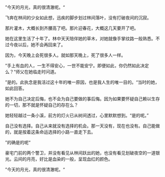 ”今天的月光，真的很清澈呢。“

飞奔在林间的少女如此想，迅疾的脚步划过林间落叶，没有打破夜间的沉寂。

那片灌木，大概长到齐腰高了吧。那片迎春花，大概这几天要开了吧。

她在这里生活了十年了。林中天天陪伴她的草木，对她就像手掌纹路一般熟悉。不过今夜以后，她不会再回来了。

因为，今天晚上会死很多人。就如那天晚上，死了很多人一样。

”手上有血的人，一生不得安心，一世不能安宁。即便如此，你仍然如此决定么？“师父在她临走时问道。

”是的。此执念是我活过这十年的唯一原因，也是我人生的唯一目的。“当时的她，如此回答。

她不为自己决定后悔，也不会为自己要做的事后悔。因为如果要怀疑自己赖以生存的一切，那不就是怀疑自己的存在么？

她轻轻越过一条小溪，前方的灯火已从树间透过，心里默默想到。“是的呢。”

自己没有选择。自己从来就没有选择的机会。那一天没有，现在也没有。自己能做的，就是按着这条命运选择的小路一直走下去。

”的确是的呢“

豪宅门前的两个警卫，并没有看见从林间跃出的她，也没有看见划破夜空的一道银光。云间的月亮，好比是血染的一般，呈现血红的颜色。

”今天的月光，真的很清澈呢。“
